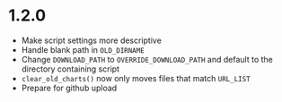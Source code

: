 # 1.2.0
- Make script settings more descriptive
- Handle blank path in `OLD_DIRNAME`
- Change `DOWNLOAD_PATH` to `OVERRIDE_DOWNLOAD_PATH` and default to the directory containing script
- `clear_old_charts()` now only moves files that match `URL_LIST`
- Prepare for github upload
